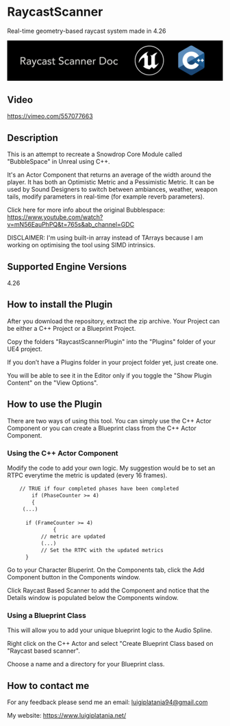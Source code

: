 # RaycastScanner
Real-time geometry-based raycast system made in 4.26

![](Documentation/Images/Image01.png)
 
## Video
https://vimeo.com/557077663
 
## Description

This is an attempt to recreate a Snowdrop Core Module called "BubbleSpace" in Unreal using C++.

It's an Actor Component that returns an average of the width around the player. It has both an Optimistic Metric and a Pessimistic Metric.
It can be used by Sound Designers to switch between ambiances, weather, weapon tails, modify parameters in real-time (for example reverb parameters).

Click here for more info about the original Bubblespace:
https://www.youtube.com/watch?v=mN56EauPhPQ&t=765s&ab_channel=GDC

DISCLAIMER:
I'm using built-in array instead of TArrays because I am working on optimising the tool using SIMD intrinsics.


## Supported Engine Versions
4.26 

## How to install the Plugin 
After you download the repository, extract the zip archive. Your Project can be either a C++ Project or a Blueprint Project. 

Copy the folders "RaycastScannerPlugin" into the "Plugins" folder of your UE4 project. 

If you don’t have a Plugins folder in your project folder yet, just create one.

You will be able to see it in the Editor only if you toggle the "Show Plugin Content" on the "View Options".


## How to use the Plugin
There are two ways of using this tool. You can simply use the C++ Actor Component or you can create a Blueprint class from the C++ Actor Component.

### Using the C++ Actor Component
Modify the code to add your own logic. My suggestion would be to set an RTPC everytime the metric is updated (every 16 frames).
```
	// TRUE if four completed phases have been completed
		if (PhaseCounter >= 4)
		{
     (...)
     
      if (FrameCounter >= 4)
			   {
           // metric are updated
           (...)
           // Set the RTPC with the updated metrics
      }
```

Go to your Character Bluperint. On the Components tab, click the Add Component button in the Components window.

Click Raycast Based Scanner to add the Component and notice that the Details window is populated below the Components window.

### Using a Blueprint Class
This will allow you to add your unique blueprint logic to the Audio Spline.

Right click on the C++ Actor and select "Create Blueprint Class based on "Raycast based scanner". 

Choose a name and a directory for your Blueprint class.


## How to contact me
For any feedback please send me an email: 
luigiplatania94@gmail.com

My website: https://www.luigiplatania.net/
